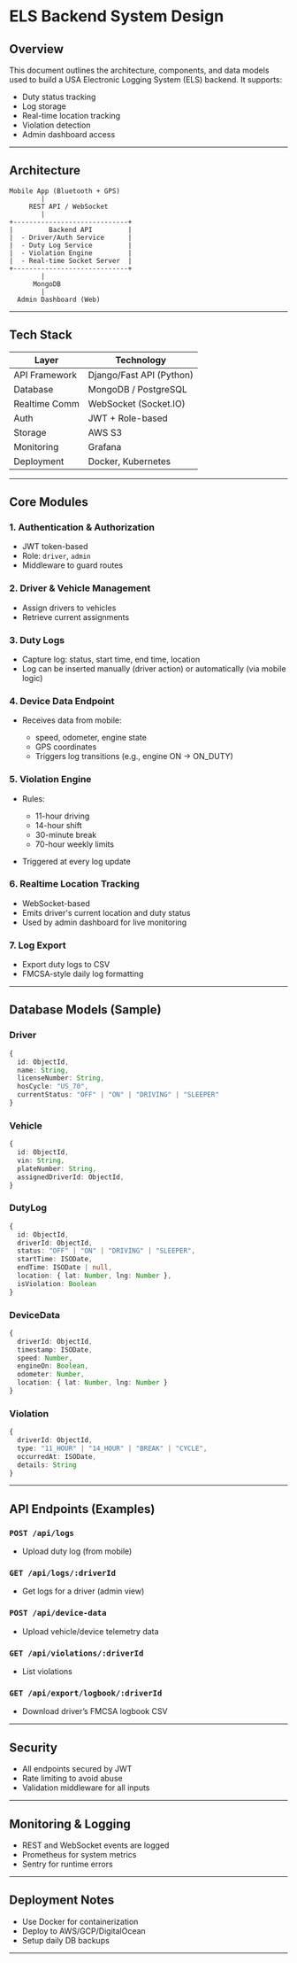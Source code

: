 # ELS Backend System Design

## Overview

This document outlines the architecture, components, and data models used to build a USA Electronic Logging System (ELS) backend. It supports:

* Duty status tracking
* Log storage
* Real-time location tracking
* Violation detection
* Admin dashboard access
  
---

## Architecture

```
Mobile App (Bluetooth + GPS)
        |
     REST API / WebSocket
        |
+-----------------------------+
|         Backend API         |
|  - Driver/Auth Service      |
|  - Duty Log Service         |
|  - Violation Engine         |
|  - Real-time Socket Server  |
+-----------------------------+
        |
      MongoDB
        |
  Admin Dashboard (Web)
```

---

## Tech Stack

| Layer         | Technology                    |
| ------------- | ----------------------------- |
| API Framework | Django/Fast API (Python)      |
| Database      | MongoDB / PostgreSQL          |
| Realtime Comm | WebSocket (Socket.IO)         |
| Auth          | JWT + Role-based              |
| Storage       | AWS S3                        |
| Monitoring    | Grafana                       |
| Deployment    | Docker, Kubernetes            |

---

## Core Modules

### 1. Authentication & Authorization

* JWT token-based
* Role: `driver`, `admin`
* Middleware to guard routes

### 2. Driver & Vehicle Management

* Assign drivers to vehicles
* Retrieve current assignments

### 3. Duty Logs

* Capture log: status, start time, end time, location
* Log can be inserted manually (driver action) or automatically (via mobile logic)

### 4. Device Data Endpoint

* Receives data from mobile:

  * speed, odometer, engine state
  * GPS coordinates
  * Triggers log transitions (e.g., engine ON → ON\_DUTY)

### 5. Violation Engine

* Rules:

  * 11-hour driving
  * 14-hour shift
  * 30-minute break
  * 70-hour weekly limits
* Triggered at every log update

### 6. Realtime Location Tracking

* WebSocket-based
* Emits driver's current location and duty status
* Used by admin dashboard for live monitoring

### 7. Log Export

* Export duty logs to CSV
* FMCSA-style daily log formatting

---

## Database Models (Sample)

### Driver

```ts
{
  id: ObjectId,
  name: String,
  licenseNumber: String,
  hosCycle: "US_70",
  currentStatus: "OFF" | "ON" | "DRIVING" | "SLEEPER"
}
```

### Vehicle

```ts
{
  id: ObjectId,
  vin: String,
  plateNumber: String,
  assignedDriverId: ObjectId,
}
```

### DutyLog

```ts
{
  id: ObjectId,
  driverId: ObjectId,
  status: "OFF" | "ON" | "DRIVING" | "SLEEPER",
  startTime: ISODate,
  endTime: ISODate | null,
  location: { lat: Number, lng: Number },
  isViolation: Boolean
}
```

### DeviceData

```ts
{
  driverId: ObjectId,
  timestamp: ISODate,
  speed: Number,
  engineOn: Boolean,
  odometer: Number,
  location: { lat: Number, lng: Number }
}
```

### Violation

```ts
{
  driverId: ObjectId,
  type: "11_HOUR" | "14_HOUR" | "BREAK" | "CYCLE",
  occurredAt: ISODate,
  details: String
}
```

---

## API Endpoints (Examples)

### `POST /api/logs`

* Upload duty log (from mobile)

### `GET /api/logs/:driverId`

* Get logs for a driver (admin view)

### `POST /api/device-data`

* Upload vehicle/device telemetry data

### `GET /api/violations/:driverId`

* List violations

### `GET /api/export/logbook/:driverId`

* Download driver’s FMCSA logbook CSV

---

## Security

* All endpoints secured by JWT
* Rate limiting to avoid abuse
* Validation middleware for all inputs

---

## Monitoring & Logging

* REST and WebSocket events are logged
* Prometheus for system metrics
* Sentry for runtime errors

---

## Deployment Notes

* Use Docker for containerization
* Deploy to AWS/GCP/DigitalOcean
* Setup daily DB backups
---
